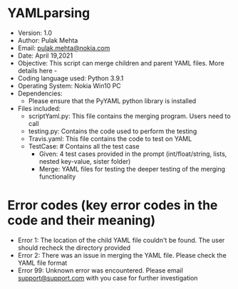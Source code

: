 # YAMLparsing
- Version: 1.0
- Author: Pulak Mehta
- Email: pulak.mehta@nokia.com
- Date: April 19,2021
- Objective: This script can merge children and parent YAML files. More details here - 
- Coding language used: Python 3.9.1
- Operating System: Nokia Win10 PC
- Dependencies: 
  - Please ensure that the PyYAML python library is installed 
- Files included:
  - scriptYaml.py: This file contains the merging program. Users need to call
  - testing.py: Contains the code used to perform the testing
  - Travis.yaml: This file contains the code to test on YAML
  - TestCase: # Contains all the test case
     -  Given: 4 test cases provided in the prompt (int/float/string, lists, nested key-value, sister folder)
     -  Merge: YAML files for testing the deeper testing of the merging functionality
    
  
# Error codes (key error codes in the code and their meaning)
 - Error 1: The location of the child YAML file couldn't be found. The user should recheck the directory provided 
 - Error 2: There was an issue in merging the YAML file. Please check the YAML file format
 - Error 99: Unknown error was encountered. Please email support@support.com with you case for further investigation
